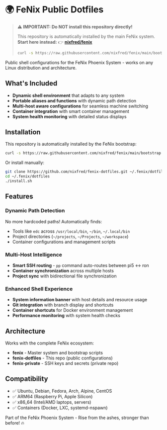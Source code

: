 # 🌍 FeNix Public Dotfiles

> **⚠️ IMPORTANT: Do NOT install this repository directly!**
> 
> This repository is automatically installed by the main FeNix system. 
> **Start here instead:** 👉 **[nixfred/fenix](https://github.com/nixfred/fenix)**
>
> ```bash
> curl -s https://raw.githubusercontent.com/nixfred/fenix/main/bootstrap.sh | bash
> ```

Public shell configurations for the FeNix Phoenix System - works on any Linux distribution and architecture.

## What's Included

- **Dynamic shell environment** that adapts to any system
- **Portable aliases and functions** with dynamic path detection  
- **Multi-host aware configurations** for seamless machine switching
- **Container integration** with smart container management
- **System health monitoring** with detailed status displays

## Installation

This repository is automatically installed by the FeNix bootstrap:

```bash
curl -s https://raw.githubusercontent.com/nixfred/fenix/main/bootstrap.sh | bash
```

Or install manually:

```bash
git clone https://github.com/nixfred/fenix-dotfiles.git ~/.fenix/dotfiles
cd ~/.fenix/dotfiles
./install.sh
```

## Features

### Dynamic Path Detection
No more hardcoded paths! Automatically finds:
- Tools like `edc` across `/usr/local/bin`, `~/bin`, `~/.local/bin`
- Project directories (`~/projects`, `~/Projects`, `~/workspace`)
- Container configurations and management scripts

### Multi-Host Intelligence
- **Smart SSH routing** - `pp` command auto-routes between pi5 ↔ ron
- **Container synchronization** across multiple hosts
- **Project sync** with bidirectional file synchronization

### Enhanced Shell Experience
- **System information banner** with host details and resource usage
- **Git integration** with branch display and shortcuts
- **Container shortcuts** for Docker environment management
- **Performance monitoring** with system health checks

## Architecture

Works with the complete FeNix ecosystem:
- **fenix** - Master system and bootstrap scripts
- **fenix-dotfiles** - This repo (public configurations)
- **fenix-private** - SSH keys and secrets (private repo)

## Compatibility

- ✅ Ubuntu, Debian, Fedora, Arch, Alpine, CentOS
- ✅ ARM64 (Raspberry Pi, Apple Silicon) 
- ✅ x86_64 (Intel/AMD laptops, servers)
- ✅ Containers (Docker, LXC, systemd-nspawn)

Part of the FeNix Phoenix System - Rise from the ashes, stronger than before! 🔥